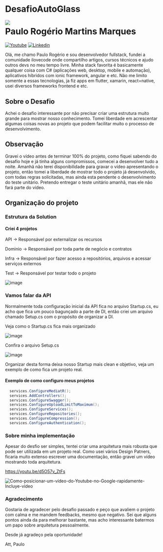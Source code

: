 # DesafioAutoGlass

<img align="left" src="https://i2.wp.com/ilovecode.com.br/wp-content/uploads/2020/03/post_ok.gif?fit=200%2C209&ssl=1" />

# Paulo Rogério Martins Marques

[![Youtube](https://img.shields.io/badge/Youtube-red.svg?style=for-the-badge&logo=youtube)](https://www.youtube.com/channel/UChoveUE94dFSAPfPiJhFsew)
[![Linkedin](https://img.shields.io/badge/LinkedIn-blue?style=for-the-badge&logo=Linkedin)](https://www.linkedin.com/in/paulorogerio/)



Olá, me chamo Paulo Rogério e sou desenvolvedor fullstack, fundei a comunidade ilovecode onde compartilho artigos, cursos técnicos e ajudo outros devs no meu tempo livre.
Minha stack favorita é basicamente qualquer coisa com C# (aplicações web, desktop, mobile e automação), aplicativos híbridos com ionic framework, angular e etc.
Não me limito somente a essas tecnologias, ja fiz apps em flutter, xamarin, react=native, usei diversos frameworks frontend e etc.

## Sobre o Desafio
Achei o desafio interessante por não precisar criar uma estrutura muito grande para mostrar nosso conhecimento.
Tomei liberdade em acrescentar algumas coisas novas ao projeto que podem facilitar muito o processo de desenvolvimento.

## Observação
Gravei o vídeo antes de terminar 100% do projeto, como fiquei sabendo do desafio hoje e já tinha alguns compromissos, comecei a desenvolver tudo a noite.
Amanhã não terei disponibilidade para gravar o vídeo apresentando o projeto, então tomei a liberdade de mostrar todo o projeto já desenvolvido, com todas regras solicitadas, mas ainda esta pendente o desenvolvimento do teste unitário.
Pretendo entregar o teste unitário amanhã, mas ele não fará parte do vídeo.

## Organização do projeto

### Estrutura da Solution
#### Criei 4 projetos

API -> Responsável por externalizar os recursos

Dominio -> Responsável por toda parte de negócio e contratos

Infra -> Responsável por fazer acesso a repositórios, arquivos e acessar serviços externos

Test -> Responsável por testar todo o projeto

![image](https://github.com/pauloanalista/DesafioAutoGlass/assets/6010161/3053d65f-8b27-4fc8-b342-41eade33941d)

### Vamos falar da API
Normalmente toda configuração inicial da API fica no arquivo Startup.cs, eu acho que fica um pouco bagunçado a parte de DI, então criei um arquivo chamado Setup.cs com o propósito de organizar a DI.

Veja como o Startup.cs fica mais organizado

![image](https://github.com/pauloanalista/DesafioAutoGlass/assets/6010161/a2bbede9-c2b8-4a0a-8459-48e77c4509b4)


Confira o arquivo Setup.cs

![image](https://github.com/pauloanalista/DesafioAutoGlass/assets/6010161/af2c4253-3e80-4251-b27f-239098e3e3c0)


Organizar desta forma deixa nosso Startup mais clean e objetivo, veja um exemplo de como fica um projeto real.

#### Exemplo de como configuro meus projetos
```csharp
  services.ConfigureMediatR();
  services.AddControllers();
  services.ConfigureSwagger();
  services.ConfigureUploadLimitToMaximum();
  services.ConfigureServices();
  services.ConfigureRepositories();
  services.ConfigureCompression();
  services.ConfigureAuthentication();
```

### Sobre minha implementação
Apesar do desfio ser simples, tentei criar uma arquitetura mais robusta que pode ser utilizada em um projeto real.
Como usei vários Design Patners, ficaria muito extenso escrever uma documentação, então gravei um vídeo mostrando toda arquitetura.

https://youtu.be/d5O57v_ZtFs

![Como-posicionar-um-vídeo-do-Youtube-no-Google-rapidamente-Incluye-vídeo](https://youtu.be/d5O57v_ZtFs)


### Agradecimento
Gostaria de agradecer pelo desafio passado e peço que avaliem o projeto com calma e me mandem feedbacks, mesmo que negativo.
Sei que alguns pontos ainda da para melhorar bastante, mas acho interessante batermos um papo sobre arquitetura pessoalmente.

Desde já agradeço pela oportunidade!

Att,
Paulo
